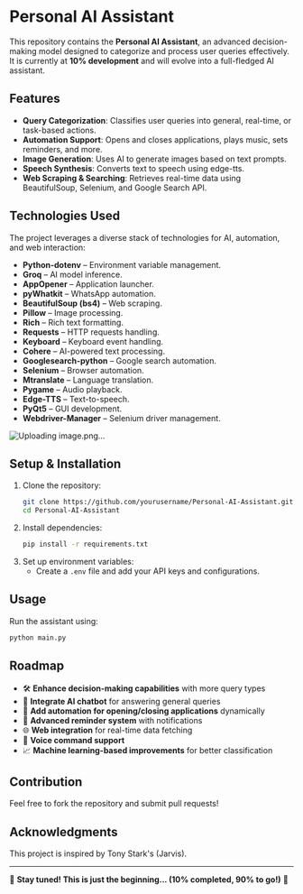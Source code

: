 # Personal AI Assistant

This repository contains the **Personal AI Assistant**, an advanced decision-making model designed to categorize and process user queries effectively. It is currently at **10% development** and will evolve into a full-fledged AI assistant.

## Features
- **Query Categorization**: Classifies user queries into general, real-time, or task-based actions.
- **Automation Support**: Opens and closes applications, plays music, sets reminders, and more.
- **Image Generation**: Uses AI to generate images based on text prompts.
- **Speech Synthesis**: Converts text to speech using edge-tts.
- **Web Scraping & Searching**: Retrieves real-time data using BeautifulSoup, Selenium, and Google Search API.

## Technologies Used
The project leverages a diverse stack of technologies for AI, automation, and web interaction:

- **Python-dotenv** – Environment variable management.
- **Groq** – AI model inference.
- **AppOpener** – Application launcher.
- **pyWhatkit** – WhatsApp automation.
- **BeautifulSoup (bs4)** – Web scraping.
- **Pillow** – Image processing.
- **Rich** – Rich text formatting.
- **Requests** – HTTP requests handling.
- **Keyboard** – Keyboard event handling.
- **Cohere** – AI-powered text processing.
- **Googlesearch-python** – Google search automation.
- **Selenium** – Browser automation.
- **Mtranslate** – Language translation.
- **Pygame** – Audio playback.
- **Edge-TTS** – Text-to-speech.
- **PyQt5** – GUI development.
- **Webdriver-Manager** – Selenium driver management.

![Uploading image.png…]()

## Setup & Installation
1. Clone the repository:
   ```sh
   git clone https://github.com/yourusername/Personal-AI-Assistant.git
   cd Personal-AI-Assistant
   ```
2. Install dependencies:
   ```sh
   pip install -r requirements.txt
   ```
3. Set up environment variables:
   - Create a `.env` file and add your API keys and configurations.

## Usage
Run the assistant using:
```sh
python main.py
````

## Roadmap
- 🛠 **Enhance decision-making capabilities** with more query types
- 🤖 **Integrate AI chatbot** for answering general queries
- 🔄 **Add automation for opening/closing applications** dynamically
- 📅 **Advanced reminder system** with notifications
- 🌐 **Web integration** for real-time data fetching
- 🎤 **Voice command support**
- 📈 **Machine learning-based improvements** for better classification

## Contribution
Feel free to fork the repository and submit pull requests!

## Acknowledgments
This project is inspired by Tony Stark's (Jarvis).

---
🚀 **Stay tuned! This is just the beginning... (10% completed, 90% to go!)** 🚀


